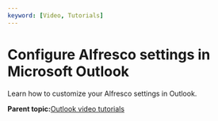 ```yaml
---
keyword: [Video, Tutorials]
---
```


# Configure Alfresco settings in Microsoft Outlook

Learn how to customize your Alfresco settings in Outlook.

  

**Parent topic:**[Outlook video tutorials](../topics/Outlook-video-tutorials.md)

